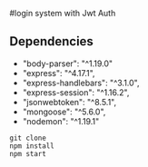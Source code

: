 #login system with Jwt Auth

## Dependencies

* "body-parser": "^1.19.0"
* "express": "^4.17.1",
* "express-handlebars": "^3.1.0",
* "express-session": "^1.16.2",
* "jsonwebtoken": "^8.5.1",
* "mongoose": "^5.6.0",
* "nodemon": "^1.19.1"

```
git clone
npm install
npm start
```
